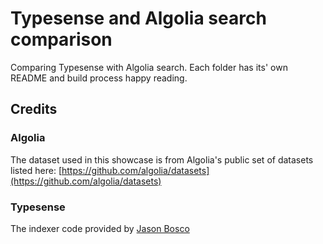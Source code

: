 # Typesense and Algolia search comparison

Comparing Typesense with Algolia search. Each folder has its' own README and build process happy reading.

## Credits

### Algolia

The dataset used in this showcase is from Algolia's public set of datasets listed here: [https://github.com/algolia/datasets](https://github.com/algolia/datasets)

### Typesense

The indexer code provided by [Jason Bosco](https://github.com/typesense/showcase-nextjs-typesense-ecommerce-store)
